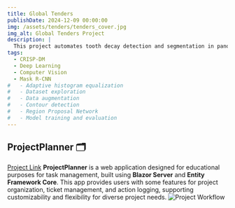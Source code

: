 ```yaml
---
title: Global Tenders
publishDate: 2024-12-09 00:00:00
img: /assets/tenders/tenders_cover.jpg
img_alt: Global Tenders Project
description: |
  This project automates tooth decay detection and segmentation in panoramic X-rays using AI techniques. By employing preprocessing, data augmentation, and a Mask R-CNN model, it enhances diagnostic accuracy and promotes AI integration in dental care.
tags:
  - CRISP-DM
  - Deep Learning
  - Computer Vision
  - Mask R-CNN
#   - Adaptive histogram equalization
#   - Dataset exploration
#   - Data augmentation
#   - Contour detection
#   - Region Proposal Network
#   - Model training and evaluation
---
```


## ProjectPlanner 🗂️
[Project Link](https://github.com/djazirifarouk/ProjectPlanner)
**ProjectPlanner** is a web application designed for educational purposes for task management, built using **Blazor Server** and **Entity Framework Core**. This app provides users with some features for project organization, ticket management, and action logging, supporting customizability and flexibility for diverse project needs.
![Project Workflow](/assets/project_planner/Workflow.png)
